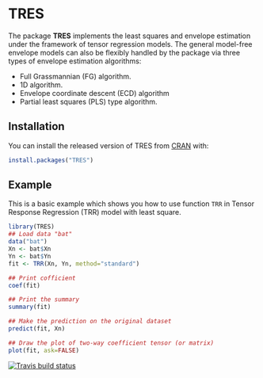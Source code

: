 
# TRES

<!-- badges: start -->
<!-- badges: end -->

The package **TRES** implements the least squares and envelope estimation under the framework of tensor regression models. The general model-free envelope models can also be flexibly handled by the package via three types of envelope estimation algorithms: 
- Full Grassmannian (FG) algorithm.
- 1D algorithm.
- Envelope coordinate descent (ECD) algorithm
- Partial least squares (PLS) type algorithm.

## Installation

You can install the released version of TRES from [CRAN](https://CRAN.R-project.org) with:

``` r
install.packages("TRES")
```

## Example

This is a basic example which shows you how to use function `TRR` in Tensor Response Regression (TRR) model with least square.

``` r
library(TRES)
## Load data "bat"
data("bat")
Xn <- bat$Xn
Yn <- bat$Yn
fit <- TRR(Xn, Yn, method="standard")

## Print cofficient
coef(fit)

## Print the summary
summary(fit)

## Make the prediction on the original dataset
predict(fit, Xn)

## Draw the plot of two-way coefficient tensor (or matrix)
plot(fit, ask=FALSE)
```

 <!-- badges: start -->
  [![Travis build status](https://travis-ci.org/jerryfsu3333/TRES_code.svg?branch=master)](https://travis-ci.org/jerryfsu3333/TRES_code)
  <!-- badges: end -->

